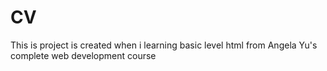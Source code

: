 # CV
This is project is created when i learning basic level html from Angela Yu's  complete web development course
